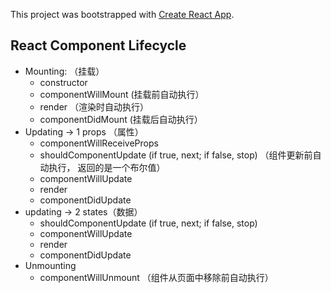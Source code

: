 This project was bootstrapped with [Create React App](https://github.com/facebook/create-react-app).

## React Component Lifecycle
* Mounting: （挂载）
  * constructor 
  * componentWillMount (挂载前自动执行）
  * render （渲染时自动执行）
  * componentDidMount  (挂载后自动执行）
* Updating -> 1 props （属性）
  * componentWillReceiveProps
  * shouldComponentUpdate (if true, next; if false, stop) （组件更新前自动执行， 返回的是一个布尔值）
  * componentWillUpdate
  * render
  * componentDidUpdate
* updating -> 2 states（数据）
  * shouldComponentUpdate (if true, next; if false, stop)
  * componentWillUpdate
  * render
  * componentDidUpdate
* Unmounting
  * componentWillUnmount （组件从页面中移除前自动执行）
